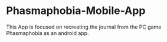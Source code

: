 # Phasmaphobia-Mobile-App

This App is focused on recreating the journal from the PC game Phasmaphobia as an android app. 
